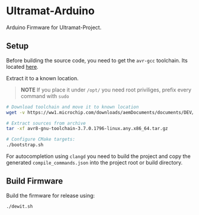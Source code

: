 # Ultramat-Arduino

Arduino Firmware for Ultramat-Project.

## Setup

Before building the source code, you need to get the `avr-gcc` toolchain.
Its located [here](https://ww1.microchip.com/downloads/aemDocuments/documents/DEV/ProductDocuments/SoftwareTools/avr8-gnu-toolchain-3.7.0.1796-linux.any.x86_64.tar.gz).

Extract it to a known location.

> **NOTE**
> If you place it under `/opt/` you need root priviliges, prefix every command with `sudo`

```sh
# Download toolchain and move it to known location
wget -v https://ww1.microchip.com/downloads/aemDocuments/documents/DEV/ProductDocuments/SoftwareTools/avr8-gnu-toolchain-3.7.0.1796-linux.any.x86_64.tar.gz -P /opt

# Extract sources from archive
tar -xf avr8-gnu-toolchain-3.7.0.1796-linux.any.x86_64.tar.gz

# Configure CMake targets:
./bootstrap.sh
```

For autocompletion using `clangd` you need to build the project and copy
the generated `compile_commands.json` into the project root or build directory.

## Build Firmware

Build the firmware for release using:
```sh
./dewit.sh
```

